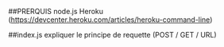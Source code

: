##PRERQUIS
node.js
Heroku (https://devcenter.heroku.com/articles/heroku-command-line)

##index.js
expliquer le principe de requette (POST / GET / URL)
